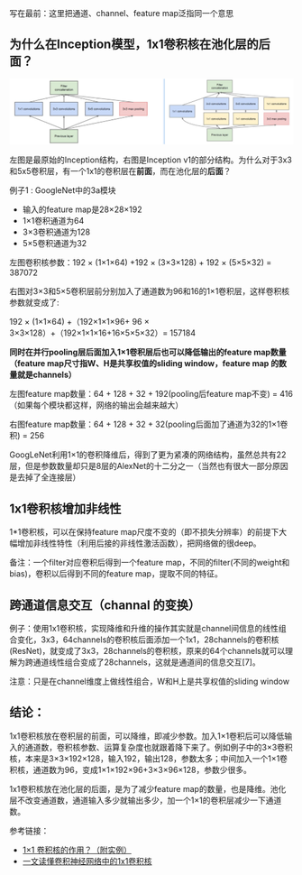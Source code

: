 写在最前：这里把通道、channel、feature map泛指同一个意思

## 为什么在Inception模型，1x1卷积核在池化层的后面？

![1x1](../images/inception_1x1.jpg)

左图是最原始的Inception结构，右图是Inception v1的部分结构。为什么对于3x3和5x5卷积层，有一个1x1的卷积层在**前面**，而在池化层的**后面**？

例子1 : GoogleNet中的3a模块
- 输入的feature map是28×28×192
- 1×1卷积通道为64
- 3×3卷积通道为128
- 5×5卷积通道为32

左图卷积核参数：192 × (1×1×64) +192 × (3×3×128) + 192 × (5×5×32) = 387072

右图对3×3和5×5卷积层前分别加入了通道数为96和16的1×1卷积层，这样卷积核参数就变成了:

192 × (1×1×64) +（192×1×1×96+ 96 × 3×3×128）+（192×1×1×16+16×5×5×32）= 157184

**同时在并行pooling层后面加入1×1卷积层后也可以降低输出的feature map数量（feature map尺寸指W、H是共享权值的sliding window，feature map 的数量就是channels）**

左图feature map数量：64 + 128 + 32 + 192(pooling后feature map不变) = 416 （如果每个模块都这样，网络的输出会越来越大）

右图feature map数量：64 + 128 + 32 + 32(pooling后面加了通道为32的1×1卷积) = 256

GoogLeNet利用1×1的卷积降维后，得到了更为紧凑的网络结构，虽然总共有22层，但是参数数量却只是8层的AlexNet的十二分之一（当然也有很大一部分原因是去掉了全连接层）

## 1x1卷积核增加非线性
1*1卷积核，可以在保持feature map尺度不变的（即不损失分辨率）的前提下大幅增加非线性特性（利用后接的非线性激活函数），把网络做的很deep。

备注：一个filter对应卷积后得到一个feature map，不同的filter(不同的weight和bias)，卷积以后得到不同的feature map，提取不同的特征。

## 跨通道信息交互（channal 的变换）

例子：使用1x1卷积核，实现降维和升维的操作其实就是channel间信息的线性组合变化，3x3，64channels的卷积核后面添加一个1x1，28channels的卷积核(ResNet)，就变成了3x3，28channels的卷积核，原来的64个channels就可以理解为跨通道线性组合变成了28channels，这就是通道间的信息交互[7]。

注意：只是在channel维度上做线性组合，W和H上是共享权值的sliding window

## 结论：

1x1卷积核放在卷积层的前面，可以降维，即减少参数。加入1×1卷积后可以降低输入的通道数，卷积核参数、运算复杂度也就跟着降下来了。例如例子中的3×3卷积核，本来是3×3×192×128，输入192，输出128，参数太多；中间加入一个1×1卷积核，通道数为96，变成1×1×192×96+3×3×96×128，参数少很多。

1x1卷积核放在池化层的后面，是为了减少feature map的数量，也是降维。池化层不改变通道数，通道输入多少就输出多少，加一个1×1的卷积层减少一下通道数。

参考链接：
- [1×1 卷积核的作用？（附实例）](https://zhuanlan.zhihu.com/p/35814486)
- [一文读懂卷积神经网络中的1x1卷积核](https://zhuanlan.zhihu.com/p/40050371)
